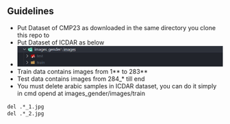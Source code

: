 ## Guidelines

- Put Dataset of CMP23 as downloaded in the same directory you clone this repo to
- Put Dataset of ICDAR as below
- ![datasetICDAR](screenshots/1.jpg)
- Train data contains images from 1*\* to 283*\*
- Test data contains images from 284\_\* till end
- You must delete arabic samples in ICDAR dataset, you can do it simply in cmd opend at images_gender/images/train

```
del .*_1.jpg
del .*_2.jpg
```
